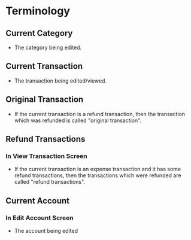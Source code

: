 # Terminology

## Current Category

- The category being edited.

## Current Transaction

- The transaction being edited/viewed.

## Original Transaction

- If the current transaction is a refund transaction,
  then the transaction which was refunded is called "original transaction".

## Refund Transactions

### In View Transaction Screen

- If the current transaction is an expense transaction and it has some refund transactions,
  then the transactions which were refunded are called "refund transactions".

## Current Account

### In Edit Account Screen

- The account being edited
